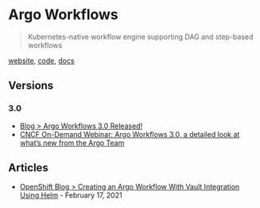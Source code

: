 # Argo Workflows

> Kubernetes-native workflow engine supporting DAG and step-based workflows

[website](https://argoproj.github.io/workflows/), [code](https://github.com/argoproj/argo-workflows), [docs](https://argoproj.github.io/argo-workflows/)

## Versions

### 3.0

* [Blog > Argo Workflows 3.0 Released!](https://www.cncf.io/blog/2021/04/02/argo-workflows-3-0-released/)
* [CNCF On-Demand Webinar: Argo Workflows 3.0, a detailed look at what’s new from the Argo Team](https://community.cncf.io/events/details/cncf-cncf-online-programs-presents-cncf-on-demand-webinar-argo-workflows-30-a-detailed-look-at-whats-new-from-the-argo-team/)

## Articles

* [OpenShift Blog > Creating an Argo Workflow With Vault Integration Using Helm](https://www.openshift.com/blog/creating-an-argo-workflow-with-vault-integration-using-helm) - February 17, 2021
